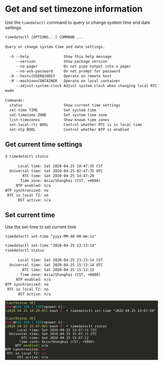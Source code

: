 # Get and set timezone information

Use the ```timedatectl``` command to query or change system time and date settings.

```
timedatectl [OPTIONS...] COMMAND ...

Query or change system time and date settings.

  -h --help                Show this help message
     --version             Show package version
     --no-pager            Do not pipe output into a pager
     --no-ask-password     Do not prompt for password
  -H --host=[USER@]HOST    Operate on remote host
  -M --machine=CONTAINER   Operate on local container
     --adjust-system-clock Adjust system clock when changing local RTC mode

Commands:
  status                   Show current time settings
  set-time TIME            Set system time
  set-timezone ZONE        Set system time zone
  list-timezones           Show known time zones
  set-local-rtc BOOL       Control whether RTC is in local time
  set-ntp BOOL             Control whether NTP is enabled

```

## Get current time settings
```
$ timedatectl status

      Local time: Sat 2020-04-25 10:47:35 CST
  Universal time: Sat 2020-04-25 02:47:35 UTC
        RTC time: Sat 2020-04-25 14:47:20
       Time zone: Asia/Shanghai (CST, +0800)
     NTP enabled: n/a
NTP synchronized: no
 RTC in local TZ: no
      DST active: n/a
```

## Set current time

Use the set-time to set current time

```shell
timedatectl set-time "yyyy-MM-dd HH:mm:ss"
```

```
timedatectl set-time "2020-04-25 23:13:14"
timedatectl status

      Local time: Sat 2020-04-25 23:13:14 CST
  Universal time: Sat 2020-04-25 15:13:14 UTC
        RTC time: Sat 2020-04-25 15:13:15
       Time zone: Asia/Shanghai (CST, +0800)
     NTP enabled: n/a
NTP synchronized: no
 RTC in local TZ: no
      DST active: n/a
```
![set-time screenshot](/screenshot/time/Set%20current%20datetime.png?raw=true)
